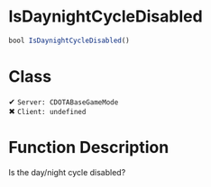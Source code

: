 # IsDaynightCycleDisabled
```js
bool IsDaynightCycleDisabled()
```
# Class
✔ `Server: CDOTABaseGameMode`  
✖ `Client: undefined`  

# Function Description
Is the day/night cycle disabled?
